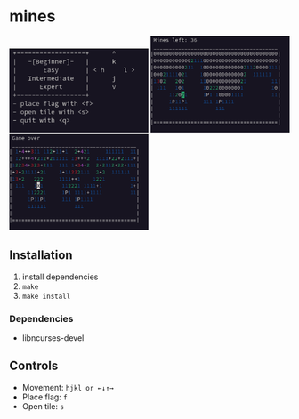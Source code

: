 # mines
<div>
<img src="https://github.com/Judro/mines/blob/main/img/menu.png" alt="menu" width="250px">
<img src="https://github.com/Judro/mines/blob/main/img/game.png" alt="game" width="250px">
<img src="https://github.com/Judro/mines/blob/main/img/game_over.png" alt="game over" width="250px">
</div>

## Installation
1. install dependencies
2. `make`
3. `make install`

### Dependencies
- libncurses-devel

## Controls
- Movement: `hjkl or ←↓↑→`
- Place flag: `f`
- Open tile: `s`
